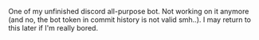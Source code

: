 One of my unfinished discord all-purpose bot. Not working on it anymore (and no, the bot token in commit history is not valid smh..). I may return to this later if I'm really bored.
